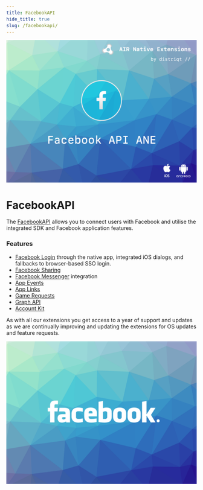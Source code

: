 ```yaml
---
title: FacebookAPI
hide_title: true
slug: /facebookapi/
---
```


![](images/hero.png)

# FacebookAPI

The [FacebookAPI](https://airnativeextensions.com/extension/com.distriqt.FacebookAPI) 
allows you to connect users with Facebook and utilise the integrated SDK and Facebook 
application features.


### Features

- [Facebook Login](login---overview) through the native app, integrated iOS dialogs, and fallbacks to browser-based SSO login.
- [Facebook Sharing](sharing---overview)
- [Facebook Messenger](sharing---message-dialog) integration
- [App Events](app-events---overview)
- [App Links](app-links---overview)
- [Game Requests](games---overview)
- [Graph API](graph-api---overview)
- [Account Kit](account-kit---overview)


As with all our extensions you get access to a year of support and updates as we are 
continually improving and updating the extensions for OS updates and feature requests.


![](images/promo.png)